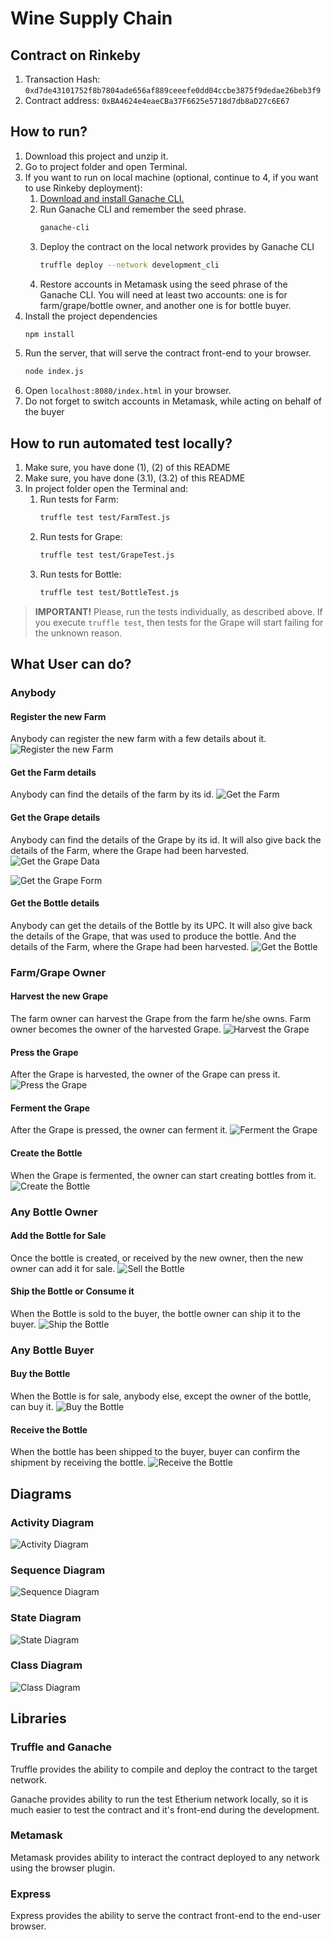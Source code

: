 # Wine Supply Chain
## Contract on Rinkeby
1. Transaction Hash: `0xd7de43101752f8b7804ade656af889ceeefe0dd04ccbe3875f9dedae26beb3f9`
2. Contract address: `0xBA4624e4eaeCBa37F6625e5718d7db8aD27c6E67`

## How to run?
1. Download this project and unzip it.
2. Go to project folder and open Terminal.
3. If you want to run on local machine (optional, continue to 4, if you want to use Rinkeby deployment):
    1. [Download and install Ganache CLI.](https://github.com/trufflesuite/ganache-cli)
    2. Run Ganache CLI and remember the seed phrase.
        ```bash
        ganache-cli
        ```
    3. Deploy the contract on the local network provides by Ganache CLI
        ```bash
        truffle deploy --network development_cli
        ```
    4. Restore accounts in Metamask using the seed phrase of the Ganache CLI.
    You will need at least two accounts: one is for farm/grape/bottle owner, and 
    another one is for bottle buyer.
4. Install the project dependencies 
    ```bash
    npm install
    ```
5. Run the server, that will serve the contract front-end to your browser.
    ```bash
    node index.js
    ```
7. Open `localhost:8080/index.html` in your browser.
8. Do not forget to switch accounts in Metamask, while acting on behalf of the
buyer

## How to run automated test locally?
1. Make sure, you have done (1), (2) of this README
2. Make sure, you have done (3.1), (3.2) of this README
3. In project folder open the Terminal and: 
    1. Run tests for Farm:
        ```bash
        truffle test test/FarmTest.js
        ```
    2. Run tests for Grape:
        ```bash
        truffle test test/GrapeTest.js
        ```
    3. Run tests for Bottle:
        ```bash
        truffle test test/BottleTest.js
        ```
> __IMPORTANT!__ Please, run the tests individually, as described
above. If you execute `truffle test`, then tests for the Grape will
start failing for the unknown reason.
## What User can do?
### Anybody
#### Register the new Farm
Anybody can register the new farm with a few details
about it.
![Register the new Farm](./images/Farm_CreateFarm.png)
#### Get the Farm details
Anybody can find the details of the farm by its id.
![Get the Farm](./images/Farm_GetFarm.png)
#### Get the Grape details
Anybody can find the details of the Grape by its id.
It will also give back the details of the Farm, where
the Grape had been harvested.
![Get the Grape Data](./images/Grape_getGrape_Form.png)

![Get the Grape Form](./images/Grape_GetGrape_Data.png)
#### Get the Bottle details
Anybody can get the details of the Bottle by its UPC.
It will also give back the details of the Grape, that
was used to produce the bottle. And the details of the 
Farm, where the Grape had been harvested.
![Get the Bottle](./images/Bottle_GetBottle.png)
### Farm/Grape Owner
#### Harvest the new Grape
The farm owner can harvest the Grape from the farm he/she owns.
Farm owner becomes the owner of the harvested Grape.
![Harvest the Grape](./images/Grape_HarvestGrape.png)
#### Press the Grape
After the Grape is harvested, the owner of the Grape
can press it.
![Press the Grape](./images/Grape_PressGrape.png)
#### Ferment the Grape
After the Grape is pressed, the owner can ferment it.
![Ferment the Grape](./images/Grape_FermentGrape.png)
#### Create the Bottle
When the Grape is fermented, the owner can start
creating bottles from it.
![Create the Bottle](./images/Bottle_CreateBottle.png)
### Any Bottle Owner
#### Add the Bottle for Sale
Once the bottle is created, or received by the new
owner, then the new owner can add it for sale.
![Sell the Bottle](./images/Bottle_SellBottle.png)
#### Ship the Bottle or Consume it
When the Bottle is sold to the buyer, the bottle
owner can ship it to the buyer.
![Ship the Bottle](./images/Bottle_ManageBottle.png)
### Any Bottle Buyer
#### Buy the Bottle
When the Bottle is for sale, anybody else, except the 
owner of the bottle, can buy it.
![Buy the Bottle](./images/Bottle_BuyBottle.png)
#### Receive the Bottle
When the bottle has been shipped to the buyer,
buyer can confirm the shipment by receiving the bottle.
![Receive the Bottle](./images/Bottle_ReceiveBottle.png)
## Diagrams
### Activity Diagram
![Activity Diagram](./images/Wine%20Process%20-%20Activity%20Diagram.jpeg)
### Sequence Diagram
![Sequence Diagram](./images/Wine%20from%20Farmer%20to%20Consumer.png)
### State Diagram
![State Diagram](./images/Wine%20Process%20-%20Copy%20of%20State%20Diagram.jpeg)
### Class Diagram
![Class Diagram](./images/Wine%20Process%20-%20Class%20Diagram.jpeg)
## Libraries
### Truffle and Ganache
Truffle provides the ability to compile and deploy the contract to the
target network.

Ganache provides ability to run the test Etherium network locally, so it is
much easier to test the contract and it's front-end during the development.

### Metamask
Metamask provides ability to interact the contract deployed to any network using the
browser plugin.
### Express
Express provides the ability to serve the contract front-end to the 
end-user browser.

